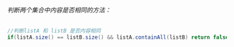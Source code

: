 

###### 判断两个集合中内容是否相同的方法：

```c#
//判断listA 和 listB 是否内容相同
if(listA.size() == listB.size() && listA.containAll(listB) return false;//伪代码
```

